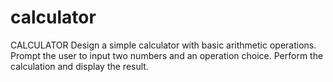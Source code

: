 # calculator
CALCULATOR
Design a simple calculator with basic arithmetic operations.
Prompt the user to input two numbers and an operation choice.
Perform the calculation and display the result.
